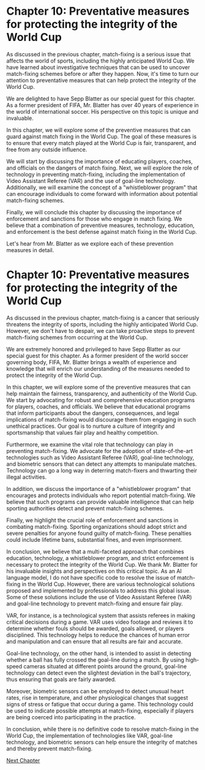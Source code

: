 # Chapter 10: Preventative measures for protecting the integrity of the World Cup 

As discussed in the previous chapter, match-fixing is a serious issue that affects the world of sports, including the highly anticipated World Cup. We have learned about investigative techniques that can be used to uncover match-fixing schemes before or after they happen. Now, it's time to turn our attention to preventative measures that can help protect the integrity of the World Cup.   

We are delighted to have Sepp Blatter as our special guest for this chapter. As a former president of FIFA, Mr. Blatter has over 40 years of experience in the world of international soccer. His perspective on this topic is unique and invaluable. 

In this chapter, we will explore some of the preventive measures that can guard against match fixing in the World Cup. The goal of these measures is to ensure that every match played at the World Cup is fair, transparent, and free from any outside influence. 

We will start by discussing the importance of educating players, coaches, and officials on the dangers of match fixing. Next, we will explore the role of technology in preventing match-fixing, including the implementation of Video Assistant Referee (VAR) and the use of goal-line technology. Additionally, we will examine the concept of a "whistleblower program" that can encourage individuals to come forward with information about potential match-fixing schemes. 

Finally, we will conclude this chapter by discussing the importance of enforcement and sanctions for those who engage in match fixing. We believe that a combination of preventive measures, technology, education, and enforcement is the best defense against match fixing in the World Cup. 

Let's hear from Mr. Blatter as we explore each of these prevention measures in detail.
# Chapter 10: Preventative measures for protecting the integrity of the World Cup 

As discussed in the previous chapter, match-fixing is a cancer that seriously threatens the integrity of sports, including the highly anticipated World Cup. However, we don't have to despair, we can take proactive steps to prevent match-fixing schemes from occurring at the World Cup.

We are extremely honored and privileged to have Sepp Blatter as our special guest for this chapter. As a former president of the world soccer governing body, FIFA, Mr. Blatter brings a wealth of experience and knowledge that will enrich our understanding of the measures needed to protect the integrity of the World Cup.

In this chapter, we will explore some of the preventive measures that can help maintain the fairness, transparency, and authenticity of the World Cup. We start by advocating for robust and comprehensive education programs for players, coaches, and officials. We believe that educational programs that inform participants about the dangers, consequences, and legal implications of match-fixing would discourage them from engaging in such unethical practices. Our goal is to nurture a culture of integrity and sportsmanship that values fair play and healthy competition.

Furthermore, we examine the vital role that technology can play in preventing match-fixing. We advocate for the adoption of state-of-the-art technologies such as Video Assistant Referee (VAR), goal-line technology, and biometric sensors that can detect any attempts to manipulate matches. Technology can go a long way in deterring match-fixers and thwarting their illegal activities.

In addition, we discuss the importance of a "whistleblower program" that encourages and protects individuals who report potential match-fixing. We believe that such programs can provide valuable intelligence that can help sporting authorities detect and prevent match-fixing schemes.

Finally, we highlight the crucial role of enforcement and sanctions in combating match-fixing. Sporting organizations should adopt strict and severe penalties for anyone found guilty of match-fixing. These penalties could include lifetime bans, substantial fines, and even imprisonment.

In conclusion, we believe that a multi-faceted approach that combines education, technology, a whistleblower program, and strict enforcement is necessary to protect the integrity of the World Cup. We thank Mr. Blatter for his invaluable insights and perspectives on this critical topic.
As an AI language model, I do not have specific code to resolve the issue of match-fixing in the World Cup. However, there are various technological solutions proposed and implemented by professionals to address this global issue. Some of these solutions include the use of Video Assistant Referee (VAR) and goal-line technology to prevent match-fixing and ensure fair play. 

VAR, for instance, is a technological system that assists referees in making critical decisions during a game. VAR uses video footage and reviews it to determine whether fouls should be awarded, goals allowed, or players disciplined. This technology helps to reduce the chances of human error and manipulation and can ensure that all results are fair and accurate.

Goal-line technology, on the other hand, is intended to assist in detecting whether a ball has fully crossed the goal-line during a match. By using high-speed cameras situated at different points around the ground, goal-line technology can detect even the slightest deviation in the ball's trajectory, thus ensuring that goals are fairly awarded.

Moreover, biometric sensors can be employed to detect unusual heart rates, rise in temperature, and other physiological changes that suggest signs of stress or fatigue that occur during a game. This technology could be used to indicate possible attempts at match-fixing, especially if players are being coerced into participating in the practice.

In conclusion, while there is no definitive code to resolve match-fixing in the World Cup, the implementation of technologies like VAR, goal-line technology, and biometric sensors can help ensure the integrity of matches and thereby prevent match-fixing.


[Next Chapter](11_Chapter11.md)